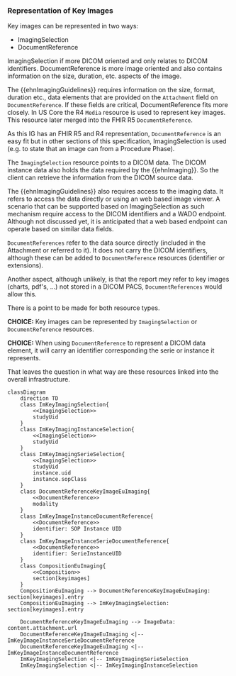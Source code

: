 ### Representation of Key Images

Key images can be represented in two ways:

* ImagingSelection
* DocumentReference

ImagingSelection if more DICOM oriented and only relates to DICOM identifiers. DocumentReference is more image oriented and also contains information on the size, duration, etc. aspects of the image.

The {{ehnImagingGuidelines}} requires information on the size, format, duration etc., data elements that are provided on the `Attachment` field on `DocumentReference`. If these fields are critical, DocumentReference fits more closely. In US Core the R4 `Media` resource is used to represent key images. This resource later merged into the FHIR R5 `DocumentReference`.

As this IG has an FHIR R5 and R4 representation, `DocumentReference` is an easy fit but in other sections of this specification, ImagingSelection is used (e.g. to state that an image can from a Procedure Phase).

The `ImagingSelection` resource points to a DICOM data. The DICOM instance data also holds the data required by the {{ehnImaging}}. So the client can retrieve the information from the DICOM source data.

The {{ehnImagingGuidelines}} also requires access to the imaging data. It refers to access the data directly or using an web based image viewer. A scenario that can be supported based on ImagingSelection as such mechanism require access to the DICOM identifiers and a WADO endpoint. Although not discussed yet, it is anticipated that a web based endpoint can operate based on similar data fields.

`DocumentReferences` refer to the data source directly (included in the Attachment or referred to it). It does not carry the DICOM identifiers, although these can be added to `DocumentReference` resources (identifier or extensions).

Another aspect, although unlikely, is that the report mey refer to key images (charts, pdf's, ...) not stored in a DICOM PACS, `DocumentReferences` would allow this.

There is a point to be made for both resource types.

**CHOICE:** Key images can be represented by `ImagingSelection` or `DocumentReference` resources.

**CHOICE:** When using `DocumentReference` to represent a DICOM data element, it will carry an identifier corresponding the serie or instance it represents.

That leaves the question in what way are these resources linked into the overall infrastructure.

```mermaid
classDiagram
    direction TD
    class ImKeyImagingSelection{ 
        <<ImagingSelection>>
        studyUid
    }
    class ImKeyImagingInstanceSelection{ 
        <<ImagingSelection>>
        studyUid
    }
    class ImKeyImagingSerieSelection{ 
        <<ImagingSelection>>
        studyUid
        instance.uid
        instance.sopClass
    }
    class DocumentReferenceKeyImageEuImaging{ 
        <<DocumentReference>> 
        modality
    }
    class ImKeyImageInstanceDocumentReference{ 
        <<DocumentReference>>
        identifier: SOP Instance UID
    }
    class ImKeyImageInstanceSerieDocumentReference{ 
        <<DocumentReference>>
        identifier: SerieInstanceUID
    }
    class CompositionEuImaging{ 
        <<Composition>>
        section[keyimages]
    }
    CompositionEuImaging --> DocumentReferenceKeyImageEuImaging: section[keyimages].entry
    CompositionEuImaging --> ImKeyImagingSelection: section[keyimages].entry

    DocumentReferenceKeyImageEuImaging --> ImageData: content.attachment.url
    DocumentReferenceKeyImageEuImaging <|-- ImKeyImageInstanceSerieDocumentReference
    DocumentReferenceKeyImageEuImaging <|-- ImKeyImageInstanceDocumentReference
    ImKeyImagingSelection <|-- ImKeyImagingSerieSelection
    ImKeyImagingSelection <|-- ImKeyImagingInstanceSelection
    
```